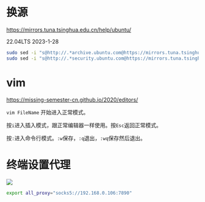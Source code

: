 # 换源

https://mirrors.tuna.tsinghua.edu.cn/help/ubuntu/


22.04LTS 2023-1-28
```bash
sudo sed -i "s@http://.*archive.ubuntu.com@https://mirrors.tuna.tsinghua.edu.cn@g" /etc/apt/sources.list
sudo sed -i "s@http://.*security.ubuntu.com@https://mirrors.tuna.tsinghua.edu.cn@g" /etc/apt/sources.list
```

# vim

https://missing-semester-cn.github.io/2020/editors/

```vim FileName```
开始进入正常模式。

按`i`进入插入模式，跟正常编辑器一样使用。按`Esc`返回正常模式。

按`:`进入命令行模式。`:w`保存，`:q`退出，`:wq`保存然后退出。


# 终端设置代理

![](PasteImage/2023-01-28-13-01-24.png)

```bash
export all_proxy="socks5://192.168.0.106:7890"
```